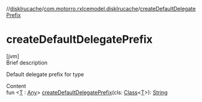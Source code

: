 //[disklrucache](../index.md)/[com.motorro.rxlcemodel.disklrucache](index.md)/[createDefaultDelegatePrefix](create-default-delegate-prefix.md)



# createDefaultDelegatePrefix  
[jvm]  
Brief description  


Default delegate prefix for type

  
Content  
fun <[T](create-default-delegate-prefix.md) : [Any](https://kotlinlang.org/api/latest/jvm/stdlib/kotlin/-any/index.html)> [createDefaultDelegatePrefix](create-default-delegate-prefix.md)(cls: [Class](https://docs.oracle.com/javase/8/docs/api/java/lang/Class.html)<[T](create-default-delegate-prefix.md)>): [String](https://kotlinlang.org/api/latest/jvm/stdlib/kotlin/-string/index.html)  



